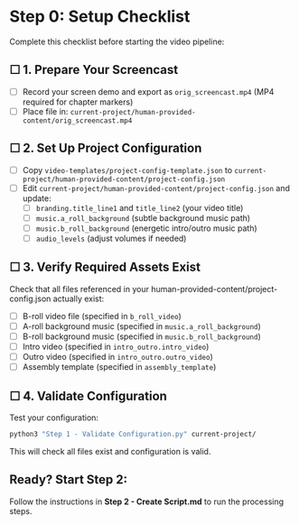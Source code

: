 # Step 0: Setup Checklist

Complete this checklist before starting the video pipeline:

## ☐ 1. Prepare Your Screencast
- [ ] Record your screen demo and export as `orig_screencast.mp4` (MP4 required for chapter markers)
- [ ] Place file in: `current-project/human-provided-content/orig_screencast.mp4`

## ☐ 2. Set Up Project Configuration
- [ ] Copy `video-templates/project-config-template.json` to `current-project/human-provided-content/project-config.json`
- [ ] Edit `current-project/human-provided-content/project-config.json` and update:
  - [ ] `branding.title_line1` and `title_line2` (your video title)
  - [ ] `music.a_roll_background` (subtle background music path)
  - [ ] `music.b_roll_background` (energetic intro/outro music path)
  - [ ] `audio_levels` (adjust volumes if needed)

## ☐ 3. Verify Required Assets Exist
Check that all files referenced in your human-provided-content/project-config.json actually exist:
- [ ] B-roll video file (specified in `b_roll_video`)
- [ ] A-roll background music (specified in `music.a_roll_background`)
- [ ] B-roll background music (specified in `music.b_roll_background`)
- [ ] Intro video (specified in `intro_outro.intro_video`)
- [ ] Outro video (specified in `intro_outro.outro_video`)
- [ ] Assembly template (specified in `assembly_template`)

## ☐ 4. Validate Configuration
Test your configuration:
```bash
python3 "Step 1 - Validate Configuration.py" current-project/
```
This will check all files exist and configuration is valid.

## Ready? Start Step 2:
Follow the instructions in **Step 2 - Create Script.md** to run the processing steps.